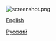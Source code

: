 ![screenshot.png](https://github.com/safinaskar/gavin/raw/master/deobfuscated/screenshot.png)

[English](README-EN.markdown)

[Русский](README-RU.markdown)
